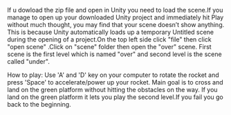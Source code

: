If u dowload the zip file and open in Unity you need to load the scene.If you manage to open up your downloaded Unity project and immediately hit Play without much thought, you may find that your scene doesn’t show anything.
This is because Unity automatically loads up a temporary Untitled scene during the opening of a project.On the top left side click "file" then click "open scene" .Click on "scene" folder then open the "over" scene.
First scene is the first level which is named "over" and second level is the scene called "under".

How to play:
Use 'A' and 'D' key on your computer to rotate the rocket and press 'Space' to accelerate/power up your rocket.
Main goal is to cross and land on the green platform without hitting the obstacles on the way.
If you land on the green platform it lets you play the second level.If you fail you go back to the beginning.

